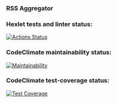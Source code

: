 ### RSS Aggregator

### Hexlet tests and linter status:
[![Actions Status](https://github.com/ShcherbinaDmitry/frontend-project-lvl3/workflows/hexlet-check/badge.svg)](https://github.com/ShcherbinaDmitry/frontend-project-lvl3/actions)

### CodeClimate maintainability status:
[![Maintainability](https://api.codeclimate.com/v1/badges/d2f851c6df473ca3d25c/maintainability)](https://codeclimate.com/github/ShcherbinaDmitry/frontend-project-lvl3/maintainability)

### CodeClimate test-coverage status:
[![Test Coverage](https://api.codeclimate.com/v1/badges/d2f851c6df473ca3d25c/test_coverage)](https://codeclimate.com/github/ShcherbinaDmitry/frontend-project-lvl3/test_coverage)